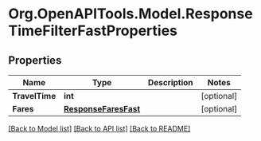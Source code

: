 # Org.OpenAPITools.Model.ResponseTimeFilterFastProperties
## Properties

Name | Type | Description | Notes
------------ | ------------- | ------------- | -------------
**TravelTime** | **int** |  | [optional] 
**Fares** | [**ResponseFaresFast**](ResponseFaresFast.md) |  | [optional] 

[[Back to Model list]](../README.md#documentation-for-models) [[Back to API list]](../README.md#documentation-for-api-endpoints) [[Back to README]](../README.md)

